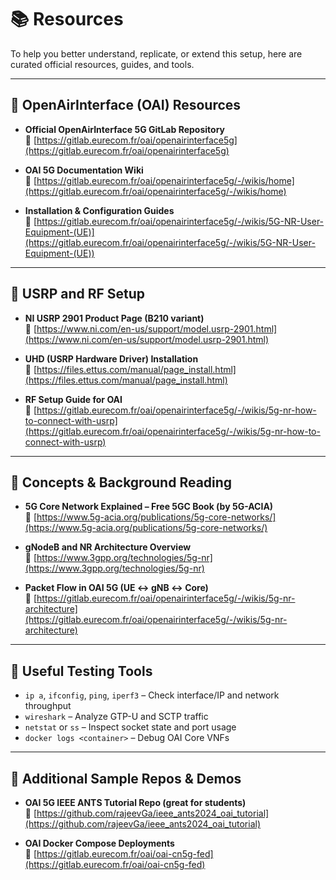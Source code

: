 # 📚 Resources

To help you better understand, replicate, or extend this setup, here are curated official resources, guides, and tools.

---

## 🔧 OpenAirInterface (OAI) Resources

- **Official OpenAirInterface 5G GitLab Repository**  
  📎 [https://gitlab.eurecom.fr/oai/openairinterface5g](https://gitlab.eurecom.fr/oai/openairinterface5g)

- **OAI 5G Documentation Wiki**  
  📎 [https://gitlab.eurecom.fr/oai/openairinterface5g/-/wikis/home](https://gitlab.eurecom.fr/oai/openairinterface5g/-/wikis/home)

- **Installation & Configuration Guides**  
  📎 [https://gitlab.eurecom.fr/oai/openairinterface5g/-/wikis/5G-NR-User-Equipment-(UE)](https://gitlab.eurecom.fr/oai/openairinterface5g/-/wikis/5G-NR-User-Equipment-(UE))

---

## 📡 USRP and RF Setup

- **NI USRP 2901 Product Page (B210 variant)**  
  📎 [https://www.ni.com/en-us/support/model.usrp-2901.html](https://www.ni.com/en-us/support/model.usrp-2901.html)

- **UHD (USRP Hardware Driver) Installation**  
  📎 [https://files.ettus.com/manual/page_install.html](https://files.ettus.com/manual/page_install.html)

- **RF Setup Guide for OAI**  
  📎 [https://gitlab.eurecom.fr/oai/openairinterface5g/-/wikis/5g-nr-how-to-connect-with-usrp](https://gitlab.eurecom.fr/oai/openairinterface5g/-/wikis/5g-nr-how-to-connect-with-usrp)

---

## 🧠 Concepts & Background Reading

- **5G Core Network Explained – Free 5GC Book (by 5G-ACIA)**  
  📎 [https://www.5g-acia.org/publications/5g-core-networks/](https://www.5g-acia.org/publications/5g-core-networks/)

- **gNodeB and NR Architecture Overview**  
  📎 [https://www.3gpp.org/technologies/5g-nr](https://www.3gpp.org/technologies/5g-nr)

- **Packet Flow in OAI 5G (UE ↔ gNB ↔ Core)**  
  📎 [https://gitlab.eurecom.fr/oai/openairinterface5g/-/wikis/5g-nr-architecture](https://gitlab.eurecom.fr/oai/openairinterface5g/-/wikis/5g-nr-architecture)

---

## 🧪 Useful Testing Tools

- `ip a`, `ifconfig`, `ping`, `iperf3` – Check interface/IP and network throughput  
- `wireshark` – Analyze GTP-U and SCTP traffic  
- `netstat` or `ss` – Inspect socket state and port usage  
- `docker logs <container>` – Debug OAI Core VNFs

---

## 📎 Additional Sample Repos & Demos

- **OAI 5G IEEE ANTS Tutorial Repo (great for students)**  
  📎 [https://github.com/rajeevGa/ieee_ants2024_oai_tutorial](https://github.com/rajeevGa/ieee_ants2024_oai_tutorial)

- **OAI Docker Compose Deployments**  
  📎 [https://gitlab.eurecom.fr/oai/oai-cn5g-fed](https://gitlab.eurecom.fr/oai/oai-cn5g-fed)

